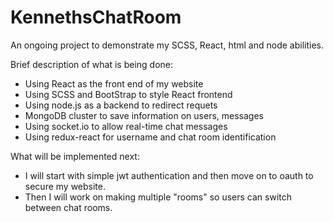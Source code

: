 # KennethsChatRoom
An ongoing project to demonstrate my SCSS, React, html and node abilities.

Brief description of what is being done:
- Using React as the front end of my website
- Using SCSS and BootStrap to style React frontend
- Using node.js as a backend to redirect requets
- MongoDB cluster to save information on users, messages
- Using socket.io to allow real-time chat messages
- Using redux-react for username and chat room identification

What will be implemented next:
- I will start with simple jwt authentication and then move on to oauth to secure my website.
- Then I will work on making multiple "rooms" so users can switch between chat rooms.
